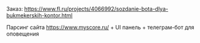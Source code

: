 Заказ: https://www.fl.ru/projects/4066992/sozdanie-bota-dlya-bukmekerskih-kontor.html

Парсинг сайта https://www.myscore.ru/ + UI панель + телеграм-бот для оповещения